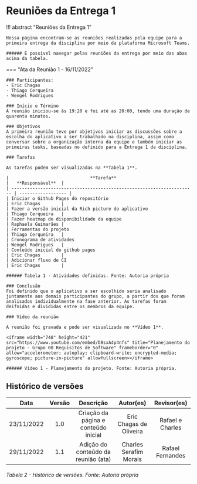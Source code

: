 # Reuniões da Entrega 1

!!! abstract "Reuniões da Entrega 1"
    
    Nessa página encontram-se as reuniões realizadas pela equipe para a primeira entrega da disciplina por meio da plataforma Microsoft Teams.

    ###### É possível navegar pelas reuniões da entrega por meio das abas acima da tabela.



=== "Ata da Reunião 1 - 16/11/2022"
          
    ### Participantes:
    - Eric Chagas
    - Thiago Cerqueira
    - Wengel Rodrigues

    ### Início e Término
    A reunião iniciou-se às 19:20 e foi até as 20:00, tendo uma duração de quarenta minutos.

    ### Objetivos
    A primeira reunião teve por objetivos iniciar as discussões sobre a escolha do aplicativo a ser trabalhado na disciplina, assim como conversar sobre a organização interna da equipe e também iniciar as primeiras tasks, baseadas no definido para a Entrega 1 da disciplina.

    ### Tarefas

    As tarefas podem ser visualizadas na **Tabela 1**.

    |                               **Tarefa**                               |   **Responsável**  |
    | ---------------------------------------------------------------------- | ------------------ |
    | Iniciar o Github Pages do repositório                                  | Eric Chagas        |
    | Fazer a versão inicial da Rich picture do aplicativo                   | Thiago Cerqueira   |
    | Fazer heatmap de disponibilidade da equipe                             | Raphaela Guimarães |
    | Ferramentas do projeto                                                 | Thiago Cerqueira   |
    | Cronograma de atividades                                               | Wengel Rodrigues   |
    | Conteúdo inicial do github pages                                       | Eric Chagas        |
    | Adicionar fluxo de CI                                                  | Eric Chagas        |

    ###### Tabela 1 - Atividades definidas. Fonte: Autoria própria

    ### Conclusão
    Foi definido que o aplicativo a ser escolhido seria analisado juntamente aos demais participantes do grupo, a partir dos que foram analisados individualmente na fase anterior. As tarefas foram deifnidas e divididas entre os membros da equipe.

    ### Vídeo da reunião

    A reunião foi gravada e pode ser visualizada no **Vídeo 1**.

    <iframe width="748" height="421" src="https://www.youtube.com/embed/D8sxA4p4nfs" title="Planejamento do projeto - Grupo 08 Requisitos de Software" frameborder="0" allow="accelerometer; autoplay; clipboard-write; encrypted-media; gyroscope; picture-in-picture" allowfullscreen></iframe>

    ###### Vídeo 1 - Planejamento do projeto. Fonte: Autoria própria.



## Histórico de versões

|    Data    | Versão |              Descrição               |        Autor(es)        |   Revisor(es)    |
| :--------: | :----: | :----------------------------------: | :---------------------: | :--------------: |
| 23/11/2022 |  1.0   | Criação da página e conteúdo inicial | Eric Chagas de Oliveira | Rafael e Charles |
| 29/11/2022 |  1.1   | Adição do conteúdo da reunião (ata)  | Charles Serafim Morais  | Rafael Fernandes |


###### Tabela 2 - Histórico de versões. Fonte: Autoria própria